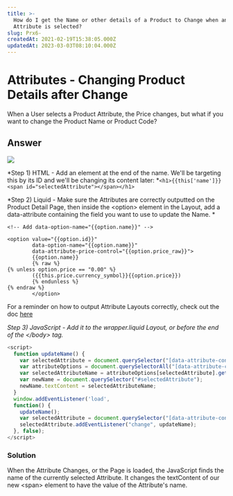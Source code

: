 ```yaml
---
title: >-
  How do I get the Name or other details of a Product to Change when an
  Attribute is selected?
slug: Prx6-
createdAt: 2021-02-19T15:38:05.000Z
updatedAt: 2023-03-03T08:10:04.000Z
---
```


# Attributes - Changing Product Details after Change

When a User selects a Product Attribute, the Price changes, but what if you want to change the Product Name or Product Code?

## Answer

![](https://downloads.intercomcdn.com/i/o/197120935/ed05f68ec92f7466ffeb0342/image.png)

\*Step 1) HTML - Add an element at the end of the name. We'll be targeting this by its ID and we'll be changing its content later: \*`<h1>{{this['name']}} <span id="selectedAttribute"></span></h1>`

\*Step 2) Liquid - Make sure the Attributes are correctly outputted on the Product Detail Page, then inside the \<option> element in the Layout, add a data-attribute containing the field you want to use to update the Name. \*

```liquid
<!-- Add data-option-name="{{option.name}}" -->

<option value="{{option.id}}" 
        data-option-name="{{option.name}}" 
        data-attribute-price-control="{{option.price_raw}}">
        {{option.name}} 
        {% raw %}
{% unless option.price == "0.00" %}
        ({{this.price.currency_symbol}}{{option.price}})
        {% endunless %}
{% endraw %}
        </option>
```

For a reminder on how to output Attribute Layouts correctly, check out the doc [here](https://developers.siteglide.com/attribute-layouts)

_Step 3) JavaScript - Add it to the wrapper.liquid Layout, or before the end of the \</body> tag._

```javascript
<script>
  function updateName() {
    var selectedAttribute = document.querySelector("[data-attribute-control]").selectedIndex;
    var attributeOptions = document.querySelectorAll("[data-attribute-control] option");
    var selectedAttributeName = attributeOptions[selectedAttribute].getAttribute("data-option-name");
    var newName = document.querySelector("#selectedAttribute");
    newName.textContent = selectedAttributeName;
  }
  window.addEventListener('load', 
  function() { 
    updateName();
    var selectedAttribute = document.querySelector("[data-attribute-control]");
    selectedAttribute.addEventListener("change", updateName);
  }, false);
</script>
```

### Solution

When the Attribute Changes, or the Page is loaded, the JavaScript finds the name of the currently selected Attribute. It changes the textContent of our new \<span> element to have the value of the Attribute's name.
